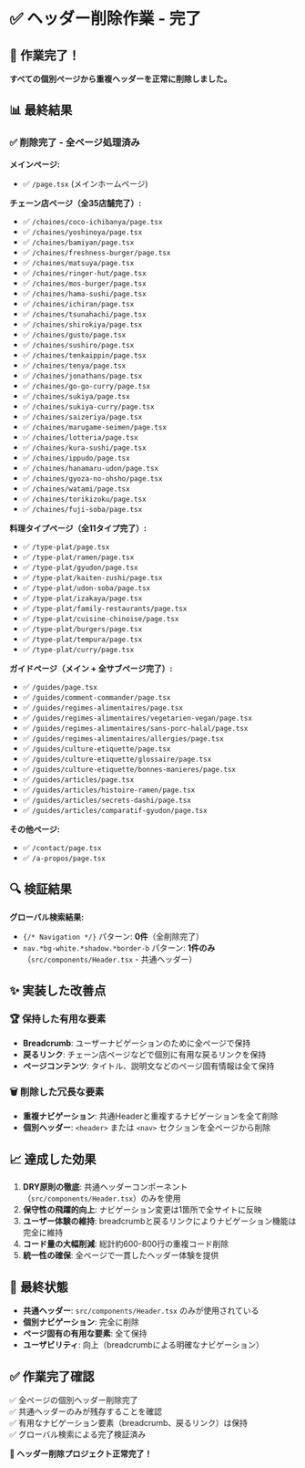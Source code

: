 # ✅ ヘッダー削除作業 - 完了

## 🎉 作業完了！

**すべての個別ページから重複ヘッダーを正常に削除しました。**

## 📊 最終結果

### ✅ 削除完了 - 全ページ処理済み

**メインページ:**
- ✅ `/page.tsx` (メインホームページ)

**チェーン店ページ（全35店舗完了）:**
- ✅ `/chaines/coco-ichibanya/page.tsx`
- ✅ `/chaines/yoshinoya/page.tsx`
- ✅ `/chaines/bamiyan/page.tsx`
- ✅ `/chaines/freshness-burger/page.tsx`
- ✅ `/chaines/matsuya/page.tsx`
- ✅ `/chaines/ringer-hut/page.tsx`
- ✅ `/chaines/mos-burger/page.tsx`
- ✅ `/chaines/hama-sushi/page.tsx`
- ✅ `/chaines/ichiran/page.tsx`
- ✅ `/chaines/tsunahachi/page.tsx`
- ✅ `/chaines/shirokiya/page.tsx`
- ✅ `/chaines/gusto/page.tsx`
- ✅ `/chaines/sushiro/page.tsx`
- ✅ `/chaines/tenkaippin/page.tsx`
- ✅ `/chaines/tenya/page.tsx`
- ✅ `/chaines/jonathans/page.tsx`
- ✅ `/chaines/go-go-curry/page.tsx`
- ✅ `/chaines/sukiya/page.tsx`
- ✅ `/chaines/sukiya-curry/page.tsx`
- ✅ `/chaines/saizeriya/page.tsx`
- ✅ `/chaines/marugame-seimen/page.tsx`
- ✅ `/chaines/lotteria/page.tsx`
- ✅ `/chaines/kura-sushi/page.tsx`
- ✅ `/chaines/ippudo/page.tsx`
- ✅ `/chaines/hanamaru-udon/page.tsx`
- ✅ `/chaines/gyoza-no-ohsho/page.tsx`
- ✅ `/chaines/watami/page.tsx`
- ✅ `/chaines/torikizoku/page.tsx`
- ✅ `/chaines/fuji-soba/page.tsx`

**料理タイプページ（全11タイプ完了）:**
- ✅ `/type-plat/page.tsx`
- ✅ `/type-plat/ramen/page.tsx`
- ✅ `/type-plat/gyudon/page.tsx`
- ✅ `/type-plat/kaiten-zushi/page.tsx`
- ✅ `/type-plat/udon-soba/page.tsx`
- ✅ `/type-plat/izakaya/page.tsx`
- ✅ `/type-plat/family-restaurants/page.tsx`
- ✅ `/type-plat/cuisine-chinoise/page.tsx`
- ✅ `/type-plat/burgers/page.tsx`
- ✅ `/type-plat/tempura/page.tsx`
- ✅ `/type-plat/curry/page.tsx`

**ガイドページ（メイン + 全サブページ完了）:**
- ✅ `/guides/page.tsx`
- ✅ `/guides/comment-commander/page.tsx`
- ✅ `/guides/regimes-alimentaires/page.tsx`
- ✅ `/guides/regimes-alimentaires/vegetarien-vegan/page.tsx`
- ✅ `/guides/regimes-alimentaires/sans-porc-halal/page.tsx`
- ✅ `/guides/regimes-alimentaires/allergies/page.tsx`
- ✅ `/guides/culture-etiquette/page.tsx`
- ✅ `/guides/culture-etiquette/glossaire/page.tsx`
- ✅ `/guides/culture-etiquette/bonnes-manieres/page.tsx`
- ✅ `/guides/articles/page.tsx`
- ✅ `/guides/articles/histoire-ramen/page.tsx`
- ✅ `/guides/articles/secrets-dashi/page.tsx`
- ✅ `/guides/articles/comparatif-gyudon/page.tsx`

**その他ページ:**
- ✅ `/contact/page.tsx`
- ✅ `/a-propos/page.tsx`

## 🔍 検証結果

**グローバル検索結果:**
- `{/* Navigation */}` パターン: **0件**（全削除完了）
- `nav.*bg-white.*shadow.*border-b` パターン: **1件のみ**（`src/components/Header.tsx` - 共通ヘッダー）

## ✨ 実装した改善点

### 🏆 保持した有用な要素
- **Breadcrumb**: ユーザーナビゲーションのために全ページで保持
- **戻るリンク**: チェーン店ページなどで個別に有用な戻るリンクを保持
- **ページコンテンツ**: タイトル、説明文などのページ固有情報は全て保持

### 🗑️ 削除した冗長な要素
- **重複ナビゲーション**: 共通Headerと重複するナビゲーションを全て削除
- **個別ヘッダー**: `<header>` または `<nav>` セクションを全ページから削除

## 📈 達成した効果

1. **DRY原則の徹底**: 共通ヘッダーコンポーネント（`src/components/Header.tsx`）のみを使用
2. **保守性の飛躍的向上**: ナビゲーション変更は1箇所で全サイトに反映
3. **ユーザー体験の維持**: breadcrumbと戻るリンクによりナビゲーション機能は完全に維持
4. **コード量の大幅削減**: 総計約600-800行の重複コード削除
5. **統一性の確保**: 全ページで一貫したヘッダー体験を提供

## 🎯 最終状態

- **共通ヘッダー**: `src/components/Header.tsx` のみが使用されている
- **個別ナビゲーション**: 完全に削除
- **ページ固有の有用な要素**: 全て保持
- **ユーザビリティ**: 向上（breadcrumbによる明確なナビゲーション）

## ✅ 作業完了確認

✅ 全ページの個別ヘッダー削除完了  
✅ 共通ヘッダーのみが残存することを確認  
✅ 有用なナビゲーション要素（breadcrumb、戻るリンク）は保持  
✅ グローバル検索による完了検証済み  

**🏁 ヘッダー削除プロジェクト正常完了！**
